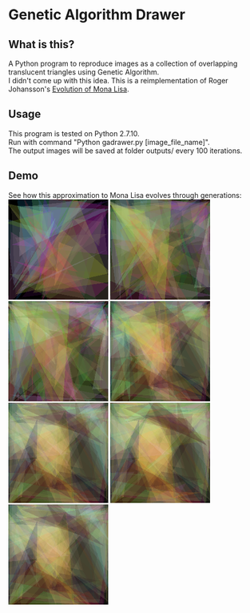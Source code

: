 # Genetic Algorithm Drawer
## What is this?
A Python program to reproduce images as a collection of overlapping translucent triangles using Genetic Algorithm.  
I didn't come up with this idea. This is a reimplementation of Roger Johansson's [Evolution of Mona Lisa](https://rogerjohansson.blog/2008/12/07/genetic-programming-evolution-of-mona-lisa/).

## Usage
This program is tested on Python 2.7.10.  
Run with command "Python gadrawer.py [image_file_name]".  
The output images will be saved at folder outputs/ every 100 iterations.

## Demo
See how this approximation to Mona Lisa evolves through generations:  
![alt](demo/monalisa_10.png) 
![alt](demo/monalisa_50.png)
![alt](demo/monalisa_100.png)
![alt](demo/monalisa_500.png)
![alt](demo/monalisa_1000.png)
![alt](demo/monalisa_2500.png)
![alt](demo/monalisa_1000.png)
